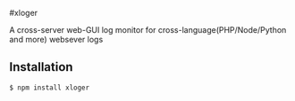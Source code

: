 #xloger

A cross-server web-GUI log monitor for cross-language(PHP/Node/Python and more) websever logs

## Installation

```bash
$ npm install xloger
```